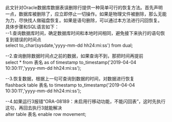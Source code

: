 此文针对Oracle数据库数据表误删除行提供一种简单可行的恢复方法。首先声明一点，数据库被删除了，应立即停止一切操作。如果是物理文件被删除，那么无能为力，尽快找人做磁盘恢复。如果是语句删除，可以通过本方法进行闪回恢复。  
具体步骤和SQL语言如下：  
--1.查询数据库时间，确定数据库时间和本地时间相同，避免接下来执行的语句恢复到错误的时间点  
select to_char(sysdate,'yyyy-mm-dd hh24:mi:ss') from dual;  

--2.查询删除数据时间点之前的数据，如果查询不到，那把时间再提前  
select * from 表名 as of timestamp to_timestamp('2019-04-04 10:30:11','yyyy-mm-dd hh24:mi:ss');  

--3.恢复数据，根据上一句可查询到数据的时间，对数据进行恢复  
flashback table 表名 to timestamp to_timestamp('2019-04-04 10:30:11','yyyy-mm-dd hh24:mi:ss');  

--4.如果运行3报错“ORA-08189：未启用行移动功能，不能闪回表”，这时先执行这句，再回去执行3就能解决  
alter table 表名 enable row movement;

